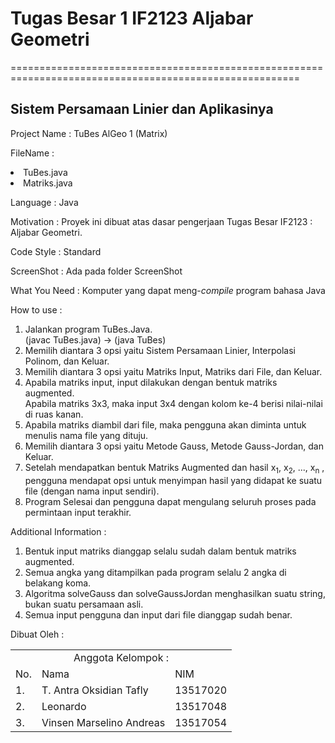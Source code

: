 <h1>Tugas Besar 1 IF2123 Aljabar Geometri</h1>
<h7>========================================================================================================
</h7>
<h2>Sistem Persamaan Linier dan Aplikasinya</h2>

Project Name : TuBes AlGeo 1 (Matrix)

FileName :
  <li>TuBes.java
  <li>Matriks.java

Language : Java

Motivation : Proyek ini dibuat atas dasar pengerjaan Tugas Besar IF2123 : Aljabar Geometri.

Code Style : Standard

ScreenShot : Ada pada folder ScreenShot

What You Need : Komputer yang dapat meng-<i>compile</i> program bahasa Java

How to use :
1. Jalankan program TuBes.Java. <br>
   (javac TuBes.java) -> (java TuBes)
2. Memilih diantara 3 opsi yaitu Sistem Persamaan Linier, Interpolasi Polinom, dan Keluar.
3. Memilih diantara 3 opsi yaitu Matriks Input, Matriks dari File, dan Keluar.
4. Apabila matriks input, input dilakukan dengan bentuk matriks augmented.<br>
   Apabila matriks 3x3, maka input 3x4 dengan kolom ke-4 berisi nilai-nilai di ruas kanan.
5. Apabila matriks diambil dari file, maka pengguna akan diminta untuk menulis nama file yang dituju.
6. Memilih diantara 3 opsi yaitu Metode Gauss, Metode Gauss-Jordan, dan Keluar.
7. Setelah mendapatkan bentuk Matriks Augmented dan hasil x<sub>1</sub>, x<sub>2</sub>, ..., x<sub>n</sub> , pengguna mendapat opsi untuk menyimpan hasil yang didapat ke suatu file (dengan nama input sendiri).
8. Program Selesai dan pengguna dapat mengulang seluruh proses pada permintaan input terakhir.

Additional Information :
1. Bentuk input matriks dianggap selalu sudah dalam bentuk matriks augmented.
2. Semua angka yang ditampilkan pada program selalu 2 angka di belakang koma.
3. Algoritma solveGauss dan solveGaussJordan menghasilkan suatu string, bukan suatu persamaan asli.
4. Semua input pengguna dan input dari file dianggap sudah benar.

Dibuat Oleh :
<table>
<tr><td colspan = 3 align = "center">Anggota Kelompok :</td></tr>
<tr><td>No.</td><td>Nama</td><td>NIM</td></tr>
<tr><td>1.</td><td>T. Antra Oksidian Tafly</td><td>13517020</td></tr>

<tr><td>2.</td><td>Leonardo</td><td>13517048</td></tr>

<tr><td>3.</td><td>Vinsen Marselino Andreas</td><td>13517054</td></tr>
</table>
